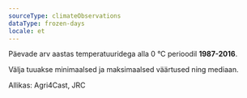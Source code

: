 ```yaml
---
sourceType: climateObservations
dataType: frozen-days
locale: et
---
```


Päevade arv aastas temperatuuridega alla 0 °C perioodil **1987-2016**.

Välja tuuakse minimaalsed ja maksimaalsed väärtused ning mediaan.

Allikas: Agri4Cast, JRC

